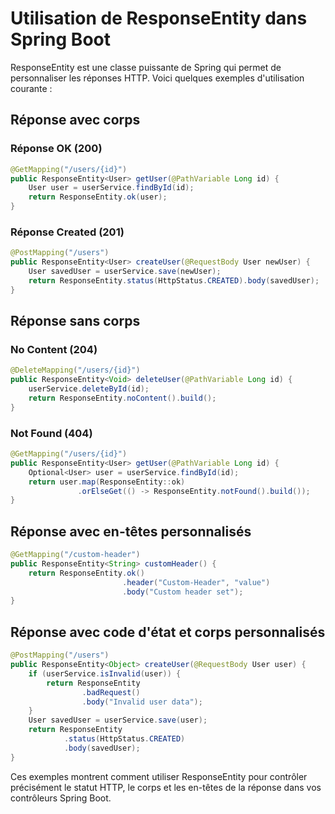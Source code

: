 # Utilisation de ResponseEntity dans Spring Boot

ResponseEntity est une classe puissante de Spring qui permet de personnaliser les réponses HTTP. Voici quelques exemples d'utilisation courante :

## Réponse avec corps

### Réponse OK (200)

```java
@GetMapping("/users/{id}")
public ResponseEntity<User> getUser(@PathVariable Long id) {
    User user = userService.findById(id);
    return ResponseEntity.ok(user);
}
```

### Réponse Created (201)

```java
@PostMapping("/users")
public ResponseEntity<User> createUser(@RequestBody User newUser) {
    User savedUser = userService.save(newUser);
    return ResponseEntity.status(HttpStatus.CREATED).body(savedUser);
}
```

## Réponse sans corps

### No Content (204)

```java
@DeleteMapping("/users/{id}")
public ResponseEntity<Void> deleteUser(@PathVariable Long id) {
    userService.deleteById(id);
    return ResponseEntity.noContent().build();
}
```

### Not Found (404)

```java
@GetMapping("/users/{id}")
public ResponseEntity<User> getUser(@PathVariable Long id) {
    Optional<User> user = userService.findById(id);
    return user.map(ResponseEntity::ok)
               .orElseGet(() -> ResponseEntity.notFound().build());
}
```

## Réponse avec en-têtes personnalisés

```java
@GetMapping("/custom-header")
public ResponseEntity<String> customHeader() {
    return ResponseEntity.ok()
                         .header("Custom-Header", "value")
                         .body("Custom header set");
}
```

## Réponse avec code d'état et corps personnalisés

```java
@PostMapping("/users")
public ResponseEntity<Object> createUser(@RequestBody User user) {
    if (userService.isInvalid(user)) {
        return ResponseEntity
                .badRequest()
                .body("Invalid user data");
    }
    User savedUser = userService.save(user);
    return ResponseEntity
            .status(HttpStatus.CREATED)
            .body(savedUser);
}
```

Ces exemples montrent comment utiliser ResponseEntity pour contrôler précisément le statut HTTP, le corps et les en-têtes de la réponse dans vos contrôleurs Spring Boot.


